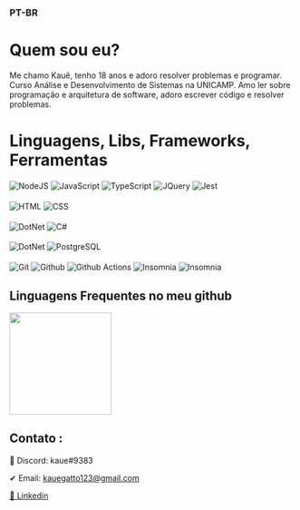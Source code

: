 ### PT-BR
# Quem sou eu? 
Me chamo Kauê, tenho 18 anos e adoro resolver problemas e programar. Curso Análise e Desenvolvimento de Sistemas na UNICAMP. Amo ler sobre programação e arquitetura de software, adoro escrever código e resolver problemas. 
# Linguagens, Libs, Frameworks, Ferramentas
<div style="display: inline_block">
  <img target="_blank" align="center" alt="NodeJS" src="https://img.shields.io/badge/Node.js-339933?style=for-the-badge&logo=nodedotjs&logoColor=white">
  <img target="_blank" align="center" alt="JavaScript" src="https://img.shields.io/badge/JavaScript-323330?style=for-the-badge&logo=javascript&logoColor=F7DF1E">
  <img target="_blank" align="center" alt="TypeScript" src="https://img.shields.io/badge/TypeScript-007ACC?style=for-the-badge&logo=typescript&logoColor=white">
  <img target="_blank" align="center" alt="JQuery" src="https://img.shields.io/badge/jquery-%230769AD.svg?style=for-the-badge&logo=jquery&logoColor=white">
  <img target="_blank" align="center" alt="Jest" src="https://img.shields.io/badge/-jest-%23C21325?style=for-the-badge&logo=jest&logoColor=white">
  <br><br>
  <img target="_blank" align="center" alt="HTML" src="https://img.shields.io/badge/HTML5-E34F26?style=for-the-badge&logo=html5&logoColor=white">
  <img target="_blank" align="center" alt="CSS" src="https://img.shields.io/badge/CSS3-1572B6?style=for-the-badge&logo=css3&logoColor=white">
  <br><br>
  <img target="_blank" align="center" alt="DotNet" src="https://img.shields.io/badge/.NET-5C2D91?style=for-the-badge&logo=.net&logoColor=white">
  <img target="_blank" align="center" alt="C#" src="https://img.shields.io/badge/C%23-239120?style=for-the-badge&logo=c-sharp&logoColor=white">
  <br><br>
  
  <img target="_blank" align="center" alt="DotNet" src="https://img.shields.io/badge/MySQL-6699cc?style=for-the-badge&logo=mysql&logoColor=white">
  <img target="_blank" align="center" alt="PostgreSQL" src="https://img.shields.io/badge/PostgreSQL-316192?style=for-the-badge&logo=postgresql&logoColor=white">
  <br><br>
  <img target="_blank" align="center" alt="Git" src="https://img.shields.io/badge/git-%23F05033.svg?style=for-the-badge&logo=git&logoColor=white">
  <img target="_blank" align="center" alt="Github" src="https://img.shields.io/badge/github-%23121011.svg?style=for-the-badge&logo=github&logoColor=white">
  <img target="_blank" align="center" alt="Github Actions" src="https://img.shields.io/badge/github%20actions-%232671E5.svg?style=for-the-badge&logo=githubactions&logoColor=white">
  <img target="_blank" align="center" alt="Insomnia" src="https://img.shields.io/badge/Insomnia-black?style=for-the-badge&logo=insomnia&logoColor=5849BE">
  <img target="_blank" align="center" alt="Insomnia" src="https://img.shields.io/badge/JWT-black?style=for-the-badge&logo=JSON%20web%20tokens">

</div>

## Linguagens Frequentes no meu github
<div>
  <img height="180em" src="https://github-readme-stats.vercel.app/api/top-langs/?username=kauegatto&hide=css,html&langs_count=5&theme=nightowl&layout=compact"/>
</div>

## Contato :
📲 Discord: kaue#9383

✔ Email: kauegatto123@gmail.com

[💼 Linkedin ](https://linkedin.com/in/kaue-gatto)


